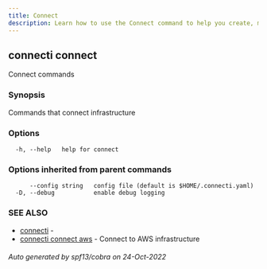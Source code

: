 ```yaml
---
title: Connect
description: Learn how to use the Connect command to help you create, manage, and destroy private subnet connections.
---
```

## connecti connect

Connect commands

### Synopsis

Commands that connect infrastructure

### Options

```
  -h, --help   help for connect
```

### Options inherited from parent commands

```
      --config string   config file (default is $HOME/.connecti.yaml)
  -D, --debug           enable debug logging
```

### SEE ALSO

* [connecti](/docs/connecti)	 - 
* [connecti connect aws](/docs/connect-aws)	 - Connect to AWS infrastructure

###### Auto generated by spf13/cobra on 24-Oct-2022
